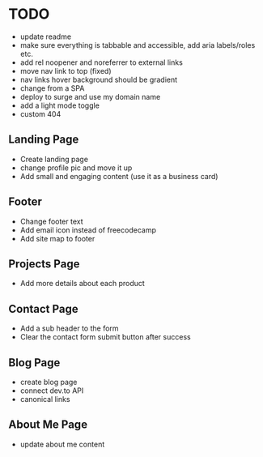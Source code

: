 # TODO

- update readme
- make sure everything is tabbable and accessible, add aria labels/roles etc.
- add rel noopener and noreferrer to external links
- move nav link to top (fixed)
- nav links hover background should be gradient
- change from a SPA
- deploy to surge and use my domain name
- add a light mode toggle
- custom 404

## Landing Page
- Create landing page
- change profile pic and move it up
- Add small and engaging content (use it as a business card)
## Footer
- Change footer text
- Add email icon instead of freecodecamp
- Add site map to footer

## Projects Page
- Add more details about each product

## Contact Page
- Add a sub header to the form
- Clear the contact form submit button after success

## Blog Page
- create blog page
- connect dev.to API
- canonical links

## About Me Page
- update about me content

